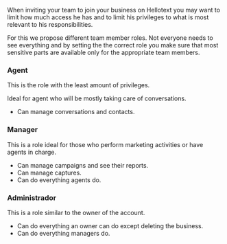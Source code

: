 When inviting your team to join your business on Hellotext you may want to limit how much access he has and to limit his privileges to what is most relevant to his responsibilities.

For this we propose different team member roles. Not everyone needs to see everything and by setting the the correct role you make sure that most sensitive parts are available only for the appropriate team members.

### Agent

This is the role with the least amount of privileges. 

Ideal for agent who will be mostly taking care of conversations.

* Can manage conversations and contacts.

### Manager

This is a role ideal for those who perform marketing activities or have agents in charge.

* Can manage campaigns and see their reports.
* Can manage captures.
* Can do everything agents do. 

### Administrador

This is a role similar to the owner of the account. 

* Can do everything an owner can do except deleting the business.
* Can do everything managers do.
